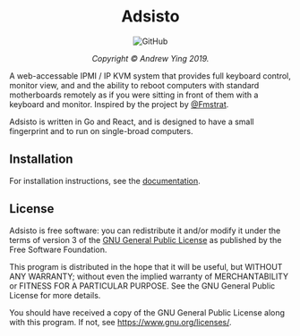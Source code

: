 <h1 align="center">Adsisto</h1>

<p align="center">
<img alt="GitHub" src="https://img.shields.io/github/license/adsisto/adsisto.svg?color=informational">
</p>

<p align="center"><i>Copyright &copy; Andrew Ying 2019.</i></p>

A web-accessable IPMI / IP KVM system that provides full keyboard control, monitor
view, and and the ability to reboot computers with standard motherboards remotely
as if you were sitting in front of them with a keyboard and monitor. Inspired by
the project by [@Fmstrat](https://github.com/Fmstrat/diy-ipmi).

Adsisto is written in Go and React, and is designed to have a small fingerprint
and to run on single-broad computers.

## Installation

For installation instructions, see the [documentation](https://adsisto.org).

## License

Adsisto is free software: you can redistribute it and/or modify it under the terms
of version 3 of the [GNU General Public License](LICENSE.md) as published by the
Free Software Foundation.

This program is distributed in the hope that it will be useful, but WITHOUT ANY
WARRANTY; without even the implied warranty of MERCHANTABILITY or FITNESS FOR A 
PARTICULAR PURPOSE.  See the GNU General Public License for more details.

You should have received a copy of the GNU General Public License along with
this program.  If not, see <https://www.gnu.org/licenses/>.
